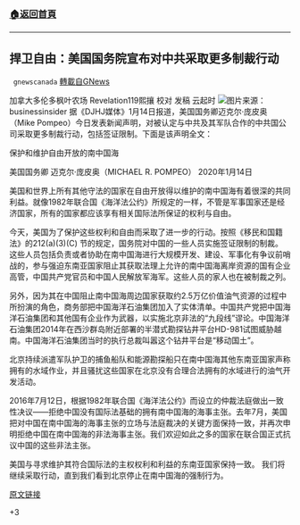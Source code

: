 ###  [:house:返回首頁](https://github.com/ourhimalayas/txt)
---

## 捍卫自由：美国国务院宣布对中共采取更多制裁行动
` gnewscanada` [轉載自GNews](https://gnews.org/zh-hans/753250/)

加拿大多伦多枫叶农场 Revelation119熙攘
校对 发稿 云起时
![]()![](https://gnews.org/wp-content/uploads/2021/01/businessinsider.jpg)图片来源：businessinsider
据《DJHJ媒体》1月14日报道，美国国务卿迈克尔·庞皮奥（Mike Pompeo）今日发表新闻声明，对被认定与中共及其军队合作的中共国公司采取更多制裁行动，包括签证限制。下面是该声明全文：

保护和维护自由开放的南中国海

美国国务卿 迈克尔·庞皮奥（MICHAEL R. POMPEO）
2020年1月14日

美国和世界上所有其他守法的国家在自由开放得以维护的南中国海有着很深的共同利益。就像1982年联合国《海洋法公约》所规定的一样，不管是军事国家还是经济国家，所有的国家都应该享有相关国际法所保证的权利与自由。

今天，美国为了保护这些权利和自由而采取了进一步的行动。按照《移民和国籍法》的212(a)(3)(C) 节的规定，国务院对中国的一些人员实施签证限制的制裁。这些人员包括负责或者协助在南中国海进行大规模开发、建设、军事化有争议前哨战的，参与强迫东南亚国家阻止其获取法理上允许的南中国海离岸资源的国有企业高管，中国共产党官员和中国人民解放军海军。这些人员的家人也在被制裁之列。

另外，因为其在中国阻止南中国海周边国家获取约2.5万亿价值油气资源的过程中所扮演的角色，商务部把中国海洋石油集团加入了实体清单。中国共产党把中国海洋石油集团和其他国有企业作为武器，以实施北京非法的“九段线”谬论。中国海洋石油集团2014年在西沙群岛附近部署的半潜式勘探钻井平台HD-981试图威胁越南。中国海洋石油集团当时的执行总裁叫嚣这个钻井平台是“移动国土”。

北京持续派遣军队护卫的捕鱼船队和能源勘探船只在南中国海其他东南亚国家声称拥有的水域作业，并且骚扰这些国家在北京没有合理合法拥有的水域进行的油气开发活动。

2016年7月12日，根据1982年联合国《海洋法公约》而设立的仲裁法庭做出一致性决议——拒绝中国没有国际法基础的拥有南中国海的海事主张。去年7月，美国把对中国在南中国海的海事主张的立场与法庭裁决的关键方面保持一致，并再次申明拒绝中国在南中国海的非法海事主张。我们欢迎如此之多的国家在联合国正式抗议中国的这些非法主张。

美国与寻求维护其符合国际法的主权权利和利益的东南亚国家保持一致。 我们将继续采取行动，直到我们看到北京停止在南中国海的强制行为。

[原文链接](https://djhjmedia.com/kari/defending-freedom-us-state-announces-additional-actions-against-chinese-communist-party/)

+3
